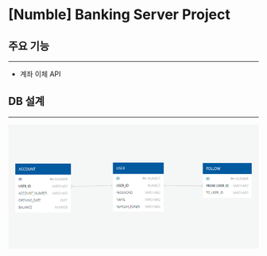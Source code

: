 # [Numble] Banking Server Project 

## 주요 기능

---

* 계좌 이체 API

## DB 설계

---

<img src="./img/banking-server.png" width="600" height="250" />

